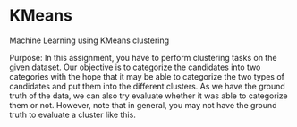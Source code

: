 # KMeans
Machine Learning using KMeans clustering


Purpose: 
In this assignment, you have to perform clustering tasks on the given dataset. Our objective is to categorize the candidates into two categories with the hope that it may be able to categorize the two types of candidates and put them into the different clusters. As we have the ground truth of the data, we can also try evaluate whether it was able to categorize them or not. However, note that in general, you may not have the ground truth to evaluate a cluster like this. 



